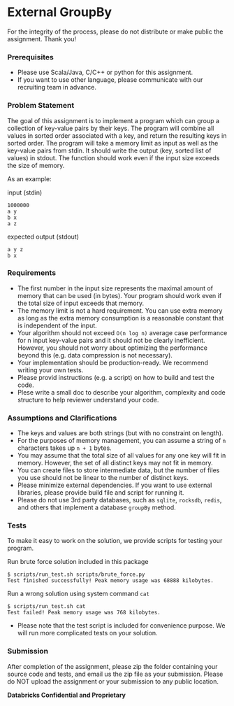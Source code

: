 # External GroupBy

For the integrity of the process, please do not distribute or make public the assignment. Thank you!

### Prerequisites

* Please use Scala/Java, C/C++ or python for this assignment.
* If you want to use other language, please communicate with our recruiting team in advance.

### Problem Statement

The goal of this assignment is to implement a program which can group a collection of key-value pairs by their keys. The program will combine all values in sorted order associated with a key, and return the resulting keys in sorted order.
The program will take a memory limit as input as well as the key-value pairs from stdin. It should write the output (key, sorted list of values) in stdout. The function should work even if the input size exceeds the size of memory.

As an example:

input (stdin)
```
1000000
a y
b x
a z
```

expected output (stdout)
```
a y z
b x
```

### Requirements

- The first number in the input size represents the maximal amount of memory that can be used (in bytes). Your program should work even if the total size of input exceeds that memory.
- The memory limit is not a hard requirement. You can use extra memory as long as the extra memory consumption is a reasonable constant that is independent of the input.
- Your algorithm should not exceed `O(n log n)` average case performance for n input key-value pairs and it should not be clearly inefficient. However, you should not worry about optimizing the performance beyond this (e.g. data compression is not necessary).
- Your implementation should be production-ready. We recommend writing your own tests.
- Please provid instructions (e.g. a script) on how to build and test the code.
- Plese write a small doc to describe your algorithm, complexity and code structure to help reviewer understand your code.

### Assumptions and Clarifications

- The keys and values are both strings (but with no constraint on length).
- For the purposes of memory management, you can assume a string of `n` characters takes up `n + 1` bytes.
- You may assume that the total size of all values for any one key will fit in memory. However, the set of all distinct keys may not fit in memory.
- You can create files to store intermediate data, but the number of files you use should not be linear to the number of distinct keys.
- Please minimize external dependencies. If you want to use external libraries, please provide build file and script for running it.
- Please do not use 3rd party databases, such as `sqlite`, `rocksdb`, `redis`, and others that implement a database `groupBy` method.

### Tests

To make it easy to work on the solution, we provide scripts for testing your program.

Run brute force solution included in this package
```
$ scripts/run_test.sh scripts/brute_force.py
Test finished successfully! Peak memory usage was 68888 kilobytes.
```

Run a wrong solution using system command `cat`
```
$ scripts/run_test.sh cat
Test failed! Peak memory usage was 768 kilobytes.
```

* Please note that the test script is included for convenience purpose. We will run more complicated tests on your solution.

### Submission

After completion of the assignment, please zip the folder containing your source code and tests, and email us the zip file as your submission.
Please do NOT upload the assignment or your submission to any public location.

**Databricks Confidential and Proprietary**
